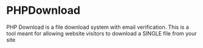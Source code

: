 # PHPDownload
PHP Download is a file download system with email verification. This is a tool meant for allowing website visitors to download a SINGLE file from your site
